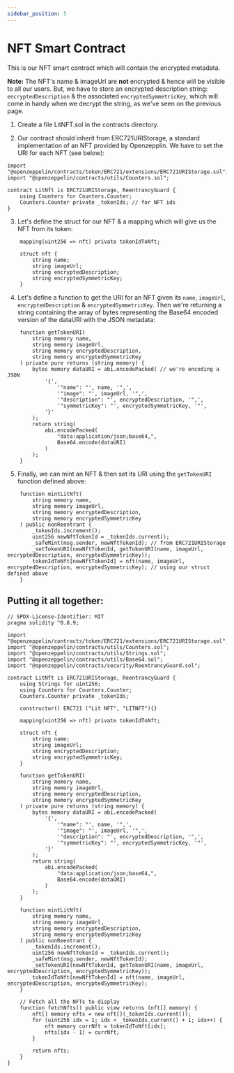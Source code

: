 ```yaml
---
sidebar_position: 5
---
```


# NFT Smart Contract

This is our NFT smart contract which will contain the encrypted metadata.

**Note:** The NFT's name & imageUrl are **not** encrypted & hence will be visible to all our users. But, we have to store an encrypted description string: `encryptedDescription` & the associated `encryptedSymmetricKey`, which will come in handy when we decrypt the string, as we've seen on the previous page.

1. Create a file LitNFT.sol in the contracts directory.

2. Our contract should inherit from ERC721URIStorage, a standard implementation of an NFT provided by Openzepplin. We have to set the URI for each NFT (see below):
```
import "@openzeppelin/contracts/token/ERC721/extensions/ERC721URIStorage.sol";
import "@openzeppelin/contracts/utils/Counters.sol";

contract LitNft is ERC721URIStorage, ReentrancyGuard {
    using Counters for Counters.Counter;
    Counters.Counter private _tokenIds; // for NFT ids
}
```

3. Let's define the struct for our NFT & a mapping which will give us the NFT from its token:
```
    mapping(uint256 => nft) private tokenIdToNft;

    struct nft {
        string name;
        string imageUrl;
        string encryptedDescription;
        string encryptedSymmetricKey;
    }
```

4. Let's define a function to get the URI for an NFT given its `name`, `imageUrl`, `encryptedDescription` & `encryptedSymmetricKey`. Then we're returning a string containing the array of bytes representing the Base64 encoded version of the dataURI with the JSON metadata:
```
    function getTokenURI(
        string memory name,
        string memory imageUrl,
        string memory encryptedDescription,
        string memory encryptedSymmetricKey
    ) private pure returns (string memory) {
        bytes memory dataURI = abi.encodePacked( // we're encoding a JSON
            '{',
                '"name": "', name, '",',
                '"image": "', imageUrl, '",',
                '"description": "', encryptedDescription, '",',
                '"symmetricKey": "', encryptedSymmetricKey, '"',
            '}'
        );
        return string(
            abi.encodePacked(
                "data:application/json;base64,",
                Base64.encode(dataURI)
            )
        );
    }
```

5. Finally, we can mint an NFT & then set its URI using the `getTokenURI` function defined above:
```
    function mintLitNft(
        string memory name,
        string memory imageUrl,
        string memory encryptedDescription,
        string memory encryptedSymmetricKey
    ) public nonReentrant {
        _tokenIds.increment();
        uint256 newNftTokenId = _tokenIds.current();
        _safeMint(msg.sender, newNftTokenId); // from ERC721URIStorage
        _setTokenURI(newNftTokenId, getTokenURI(name, imageUrl, encryptedDescription, encryptedSymmetricKey));
        tokenIdToNft[newNftTokenId] = nft(name, imageUrl, encryptedDescription, encryptedSymmetricKey); // using our struct defined above
    }
```

## Putting it all together:
```
// SPDX-License-Identifier: MIT
pragma solidity ^0.8.9;

import "@openzeppelin/contracts/token/ERC721/extensions/ERC721URIStorage.sol";
import "@openzeppelin/contracts/utils/Counters.sol";
import "@openzeppelin/contracts/utils/Strings.sol";
import "@openzeppelin/contracts/utils/Base64.sol";
import "@openzeppelin/contracts/security/ReentrancyGuard.sol";

contract LitNft is ERC721URIStorage, ReentrancyGuard {
    using Strings for uint256;
    using Counters for Counters.Counter;
    Counters.Counter private _tokenIds;

    constructor() ERC721 ("Lit NFT", "LITNFT"){}

    mapping(uint256 => nft) private tokenIdToNft;

    struct nft {
        string name;
        string imageUrl;
        string encryptedDescription;
        string encryptedSymmetricKey;
    }

    function getTokenURI(
        string memory name,
        string memory imageUrl,
        string memory encryptedDescription,
        string memory encryptedSymmetricKey
    ) private pure returns (string memory) {
        bytes memory dataURI = abi.encodePacked(
            '{',
                '"name": "', name, '",',
                '"image": "', imageUrl, '",',
                '"description": "', encryptedDescription, '",',
                '"symmetricKey": "', encryptedSymmetricKey, '"',
            '}'
        );
        return string(
            abi.encodePacked(
                "data:application/json;base64,",
                Base64.encode(dataURI)
            )
        );
    }

    function mintLitNft(
        string memory name,
        string memory imageUrl,
        string memory encryptedDescription,
        string memory encryptedSymmetricKey
    ) public nonReentrant {
        _tokenIds.increment();
        uint256 newNftTokenId = _tokenIds.current();
        _safeMint(msg.sender, newNftTokenId);
        _setTokenURI(newNftTokenId, getTokenURI(name, imageUrl, encryptedDescription, encryptedSymmetricKey));
        tokenIdToNft[newNftTokenId] = nft(name, imageUrl, encryptedDescription, encryptedSymmetricKey);
    }

    // Fetch all the NFTs to display
    function fetchNfts() public view returns (nft[] memory) {
        nft[] memory nfts = new nft[](_tokenIds.current());
        for (uint256 idx = 1; idx < _tokenIds.current() + 1; idx++) {
            nft memory currNft = tokenIdToNft[idx];
            nfts[idx - 1] = currNft;
        }

        return nfts;
    }
}
```